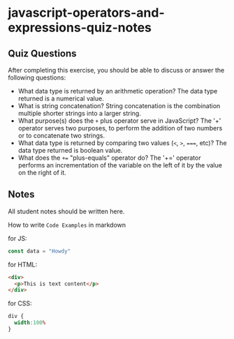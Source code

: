 # javascript-operators-and-expressions-quiz-notes

## Quiz Questions

After completing this exercise, you should be able to discuss or answer the following questions:

- What data type is returned by an arithmetic operation?
The data type returned is a numerical value.
- What is string concatenation?
String concatenation is the combination multiple shorter strings into a larger string.
- What purpose(s) does the `+` plus operator serve in JavaScript?
The '+' operator serves two purposes, to perform the addition of two numbers or to concatenate two strings.
- What data type is returned by comparing two values (`<`, `>`, `===`, etc)?
The data type returned is boolean value.
- What does the `+=` "plus-equals" operator do?
The '+=' operator performs an incrementation of the variable on the left of it by the value on the right of it.

## Notes

All student notes should be written here.


How to write `Code Examples` in markdown

for JS:
```javascript
const data = "Howdy"
```

for HTML:
```html
<div>
  <p>This is text content</p>
</div>
```

for CSS:
```css
div {
  width:100%
}
```
